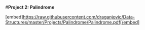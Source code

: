 #**Project 2:  Palindrome**

[embed]https://raw.githubusercontent.com/draganjovic/Data-Structures/master/Projects/Palindrome/Palindrome.pdf[/embed]

